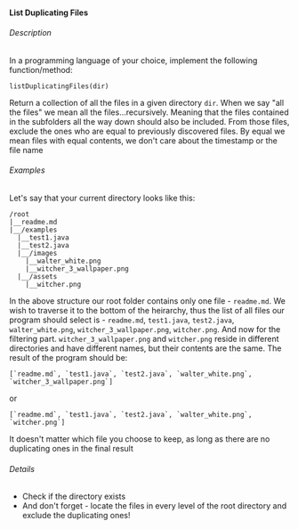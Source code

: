 #### List Duplicating Files

###### Description
In a programming language of your choice, implement the following function/method:
```
listDuplicatingFiles(dir)
```
Return a collection of all the files in a given directory `dir`. When we say "all the files" we mean all the files...recursively. Meaning that the files contained in the subfolders all the way down should also be included. From those files, exclude the ones who are equal to previously discovered files. By equal we mean files with equal contents, we don't care about the timestamp or the file name

###### Examples
Let's say that your current directory looks like this:
```
/root
|__readme.md
|__/examples
  |__test1.java
  |__test2.java
  |__/images
    |__walter_white.png
    |__witcher_3_wallpaper.png
  |__/assets
    |__witcher.png
```
In the above structure our root folder contains only one file - `readme.md`. 
We wish to traverse it to the bottom of the heirarchy, thus the list of all files our program should select is - `readme.md`, `test1.java`, `test2.java`, `walter_white.png`, `witcher_3_wallpaper.png`, `witcher.png`.
And now for the filtering part. `witcher_3_wallpaper.png` and `witcher.png` reside in different directories and have different names, but their contents are the same. The result of the program should be:
```
[`readme.md`, `test1.java`, `test2.java`, `walter_white.png`, `witcher_3_wallpaper.png`]
```
or
```
[`readme.md`, `test1.java`, `test2.java`, `walter_white.png`, `witcher.png`]
```
It doesn't matter which file you choose to keep, as long as there are no duplicating ones in the final result

###### Details
- Check if the directory exists
- And don't forget - locate the files in every level of the root directory and exclude the duplicating ones!
